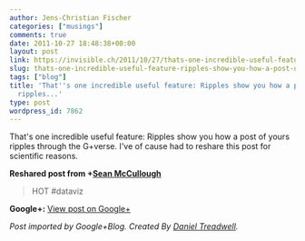```yaml
---
author: Jens-Christian Fischer
categories: ["musings"]
comments: true
date: 2011-10-27 18:48:38+00:00
layout: post
link: https://invisible.ch/2011/10/27/thats-one-incredible-useful-feature-ripples-show-you-how-a-post-of-yours-ripples/
slug: thats-one-incredible-useful-feature-ripples-show-you-how-a-post-of-yours-ripples
tags: ["blog"]
title: 'That''s one incredible useful feature: Ripples show you how a post of yours
  ripples...'
type: post
wordpress_id: 7862
---
```


That's one incredible useful feature: Ripples show you how a post of yours ripples through the G+verse. I've of cause had to reshare this post for scientific reasons.  
  
**Reshared post from +[Sean McCullough](https://plus.google.com/103419049256232792514)**  


<blockquote>HOT #dataviz</blockquote>

**Google+:** [View post on Google+](https://plus.google.com/109789939743085010576/posts/W8wwfHkTx7h)

  
  
_Post imported by Google+Blog.  Created By [Daniel Treadwell](https://minimali.se/)._
